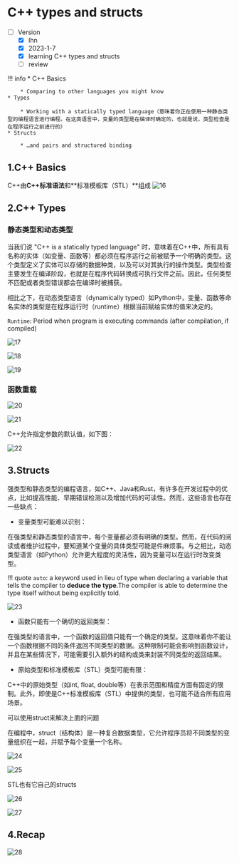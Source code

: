 # C++ types and structs
- [ ] Version
    * [x] lhn
    * [x] 2023-1-7 
    * [x] learning C++ types and structs
    * [ ] review

!!! info
    * C++ Basics

        * Comparing to other languages you might know
    * Types

        * Working with a statically typed language（意味着你正在使用一种静态类型的编程语言进行编程。在这类语言中，变量的类型是在编译时确定的，也就是说，类型检查是在程序运行之前进行的）
    * Structs

        * …and pairs and structured binding

## 1.C++ Basics
C++由**C++标准语法**和**标准模板库（STL）**组成
![16](../img/16.png)

## 2.C++ Types

### 静态类型和动态类型
当我们说 "C++ is a statically typed language" 时，意味着在C++中，所有具有名称的实体（如变量、函数等）都必须在程序运行之前被赋予一个明确的类型。这个类型定义了实体可以存储的数据种类，以及可以对其执行的操作类型。类型检查主要发生在编译阶段，也就是在程序代码转换成可执行文件之前。因此，任何类型不匹配或者类型错误都会在编译时被捕获。

相比之下，在动态类型语言（dynamically typed）如Python中，变量、函数等命名实体的类型是在程序运行时（runtime）根据当前赋给实体的值来决定的。

`Runtime`: Period when program is executing commands (after compilation, if compiled)

![17](../img/17.png)

![18](../img/18.png)

![19](../img/19.png)

### 函数重载

![20](../img/20.png)

![21](../img/21.png)

C++允许指定参数的默认值，如下图：

![22](../img/22.png)

## 3.Structs
强类型和静态类型的编程语言，如C++、Java和Rust，有许多在开发过程中的优点，比如提高性能、早期错误检测以及增加代码的可读性。然而，这些语言也存在一些缺点：

* 变量类型可能难以识别：

在强类型和静态类型的语言中，每个变量都必须有明确的类型。然而，在代码的阅读或者维护过程中，要知道某个变量的具体类型可能是件麻烦事。与之相比，动态类型语言（如Python）允许更大程度的灵活性，因为变量可以在运行时改变类型。

!!! quote
    `auto`: a keyword used in lieu of type when declaring a variable that tells the compiler to **deduce the type**.The compiler is able to determine the type itself without being explicitly told.

![23](../img/23.png)

* 函数只能有一个确切的返回类型：

在强类型的语言中，一个函数的返回值只能有一个确定的类型。这意味着你不能让一个函数根据不同的条件返回不同类型的数据。这种限制可能会影响到函数设计，并且在某些情况下，可能需要引入额外的结构或类来封装不同类型的返回结果。

* 原始类型和标准模板库（STL）类型可能有限：

C++中的原始类型（如int, float, double等）在表示范围和精度方面有固定的限制。此外，即使是C++标准模板库（STL）中提供的类型，也可能不适合所有应用场景。

可以使用struct来解决上面的问题

在编程中，struct（结构体）是一种复合数据类型，它允许程序员将不同类型的变量组织在一起，并赋予每个变量一个名称。

![24](../img/24.png)

![25](../img/25.png)

STL也有它自己的structs

![26](../img/26.png)

![27](../img/27.png)

## 4.Recap

![28](../img/28.png)

